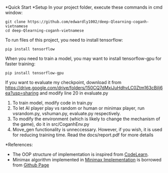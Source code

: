 *Quick Start
*Setup
In your project folder, execute these commands in cmd window:
```
git clone https://github.com/edwardly1002/deep-Qlearning-coganh-vietnamese
cd deep-Qlearning-coganh-vietnamese
```
To run files of this project, you need to install tensorflow:
```
pip install tensorflow
```
When you need to train a model, you may want to install tensorflow-gpu for faster training:
```
pip install tensorflow-gpu
```



If you want to evaluate my checkpoint, download it from https://drive.google.com/drive/folders/150CQ7dMxiJuHdhvLC0Ztm163cBilj6ea?usp=sharing and modify line 20 in evaluate.py
1. To train model, modify code in train.py
2. To let AI player play vs random or human or minimax player, run vsrandom.py, vshuman.py, evaluate.py respectively. 
3. To modify the environment (which is likely to change the mechanism of the game), do it in src/CoganhEnv.py
4. Move_gen functionality is unneccessary. However, if you wish, it is used for reducing training time. Read the docs/report.pdf for more details

*References: 
- The OOP structure of implementation is inspired from [CodeLearn](https://codelearn.io/sharing/day-ai-danh-tictactoe-voi-deep-learning).
- Minimax algorithm implemented in [Minimax Implementation](src/Minimax.py) is borrowed from [Github Page](https://github.com/voxuannguyen2001/BTL2_AI)

